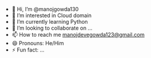 - 👋 Hi, I’m @manojgowda130
- 👀 I’m interested in Cloud domain
- 🌱 I’m currently learning Python
- 💞️ I’m looking to collaborate on ...
- 📫 How to reach me manojdevegowda123@gmail.com
- 😄 Pronouns: He/Him
- ⚡ Fun fact: ...

<!---
manojgowda130/manojgowda130 is a ✨ special ✨ repository because its `README.md` (this file) appears on your GitHub profile.
You can click the Preview link to take a look at your changes.
--->
